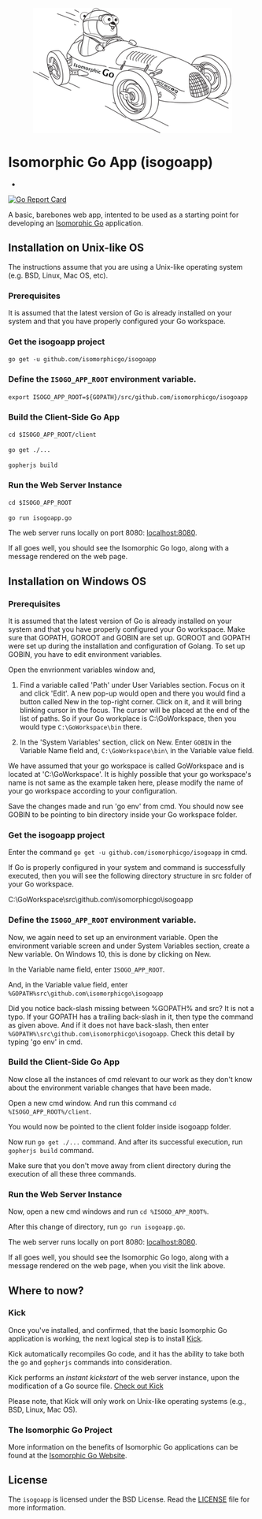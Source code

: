 <p align="center"><a href="http://isomorphicgo.org" target="_blank"><img src="https://github.com/isomorphicgo/isogoapp/blob/master/static/images/isomorphic_go_logo.png"></a></p>

# Isomorphic Go App (isogoapp)
-
[![Go Report Card](https://goreportcard.com/badge/github.com/isomorphicgo/isogoapp)](https://goreportcard.com/report/github.com/isomorphicgo/isogoapp)

A basic, barebones web app, intented to be used as a starting point for developing an [Isomorphic Go](http://isomorphicgo.org) application.

## Installation on Unix-like OS

The instructions assume that you are using a Unix-like operating system (e.g. BSD, Linux, Mac OS, etc).

### Prerequisites

It is assumed that the latest version of Go is already installed on your system and that you have properly configured your Go workspace.

### Get the isogoapp project
`go get -u github.com/isomorphicgo/isogoapp`


### Define the `ISOGO_APP_ROOT` environment variable.
`export ISOGO_APP_ROOT=${GOPATH}/src/github.com/isomorphicgo/isogoapp`


### Build the Client-Side Go App
`cd $ISOGO_APP_ROOT/client`

`go get ./...`

`gopherjs build`

### Run the Web Server Instance

`cd $ISOGO_APP_ROOT`

`go run isogoapp.go`


The web server runs locally on port 8080: [localhost:8080](http://localhost:8080).

If all goes well, you should see the Isomorphic Go logo, along with a message rendered on the web page.


## Installation on Windows OS

### Prerequisites

It is assumed that the latest version of Go is already installed on your system and that you have properly configured your Go workspace. Make sure that GOPATH, GOROOT and GOBIN are set up. GOROOT and GOPATH were set up during the installation and configuration of Golang. To set up GOBIN, you have to edit environment variables.

Open the envrionment variables window and,

1. Find a variable called 'Path' under User Variables section. Focus on it and click 'Edit'. A new pop-up would open and there you would find a button called New in the top-right corner. Click on it, and it will bring blinking cursor in the focus. The cursor will be placed at the end of the list of paths. So if your Go workplace is C:\GoWorkspace, then you would type `C:\GoWorkspace\bin` there.

2. In the 'System Variables' section, click on New. Enter `GOBIN` in the Variable Name field and, `C:\GoWorkspace\bin\` in the Variable value field.

We have assumed that your go workspace is called GoWorkspace and is located at 'C:\GoWorkspace'. It is highly possible that your go workspace's name is not same as the example taken here, please modify the name of your go workspace according to your configuration.

Save the changes made and run 'go env' from cmd. You should now see GOBIN to be pointing to bin directory inside your Go workspace folder.

### Get the isogoapp project
Enter the command `go get -u github.com/isomorphicgo/isogoapp` in cmd.

If Go is properly configured in your system and command is successfully executed, then you will see the following directory structure in src folder of your Go workspace.

C:\GoWorkspace\src\github.com\isomorphicgo\isogoapp

### Define the `ISOGO_APP_ROOT` environment variable.
Now, we again need to set up an environment variable. Open the environment variable screen and under System Variables section, create a New variable. On Windows 10, this is done by clicking on New.

In the Variable name field, enter `ISOGO_APP_ROOT`.

And, in the Variable value field, enter `%GOPATH%src\github.com\isomorphicgo\isogoapp`

Did you notice back-slash missing between %GOPATH% and src? It is not a typo. If your GOPATH has a trailing back-slash in it, then type the command as given above. And if it does not have back-slash, then enter `%GOPATH%\src\github.com\isomorphicgo\isogoapp`. Check this detail by typing 'go env' in cmd.

### Build the Client-Side Go App

Now close all the instances of cmd relevant to our work as they don't know about the environment variable changes that have been made. 

Open a new cmd window. And run this command `cd %ISOGO_APP_ROOT%/client`.

You would now be pointed to the client folder inside isogoapp folder.

Now run `go get ./...` command. And after its successful execution, run `gopherjs build` command. 

Make sure that you don't move away from client directory during the execution of all these three commands.

### Run the Web Server Instance

Now, open a new cmd windows and run `cd %ISOGO_APP_ROOT%`.

After this change of directory, run `go run isogoapp.go`.

The web server runs locally on port 8080: [localhost:8080](http://localhost:8080).

If all goes well, you should see the Isomorphic Go logo, along with a message rendered on the web page, when you visit the link above.


## Where to now?

### Kick

Once you've installed, and confirmed, that the basic Isomorphic Go application is working, the next logical step is to install [Kick](https://github.com/isomorphicgo/kick).

Kick automatically recompiles Go code, and it has the ability to take both the `go` and `gopherjs` commands into consideration. 

Kick performs an *instant kickstart* of the web server instance, upon the modification of a Go source file. [Check out Kick](https://github.com/isomorphicgo/kick)

Please note, that Kick will only work on Unix-like operating systems (e.g., BSD, Linux, Mac OS).

### The Isomorphic Go Project
More information on the benefits of Isomorphic Go applications can be found at the [Isomorphic Go Website](http://isomorphicgo.org).

## License
The `isogoapp` is licensed under the BSD License. Read the [LICENSE](https://github.com/isomorphicgo/isogoapp/blob/master/LICENSE) file for more information.

